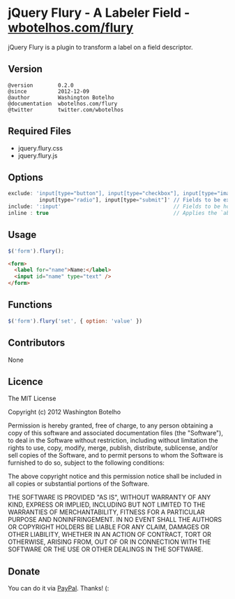 # jQuery Flury - A Labeler Field - [wbotelhos.com/flury](http://wbotelhos.com/flury)

jQuery Flury is a plugin to transform a label on a field descriptor.

## Version

```
@version        0.2.0
@since          2012-12-09
@author         Washington Botelho
@documentation  wbotelhos.com/flury
@twitter        twitter.com/wbotelhos
```

## Required Files

+ jquery.flury.css
+ jquery.flury.js

## Options

```js
exclude: 'input[type="button"], input[type="checkbox"], input[type="image"],
          input[type="radio"], input[type="submit"]' // Fields to be excluded of the hook.
include: ':input'                                    // Fields to be hooked.
inline : true                                        // Applies the `absolute` style inline.
```

## Usage

```js
$('form').flury();
```

```html
<form>
  <label for="name">Name:</label>
  <input id="name" type="text" />
</form>
```

## Functions

```js
$('form').flury('set', { option: 'value' })
```

## Contributors

None

## Licence

The MIT License

Copyright (c) 2012 Washington Botelho

Permission is hereby granted, free of charge, to any person obtaining a copy of this software and associated documentation files (the "Software"), to deal in the Software without restriction, including without limitation the rights to use, copy, modify, merge, publish, distribute, sublicense, and/or sell copies of the Software, and to permit persons to whom the Software is furnished to do so, subject to the following conditions:

The above copyright notice and this permission notice shall be included in all copies or substantial portions of the Software.

THE SOFTWARE IS PROVIDED "AS IS", WITHOUT WARRANTY OF ANY KIND, EXPRESS OR IMPLIED, INCLUDING BUT NOT LIMITED TO THE WARRANTIES OF MERCHANTABILITY, FITNESS FOR A PARTICULAR PURPOSE AND NONINFRINGEMENT. IN NO EVENT SHALL THE AUTHORS OR COPYRIGHT HOLDERS BE LIABLE FOR ANY CLAIM, DAMAGES OR OTHER LIABILITY, WHETHER IN AN ACTION OF CONTRACT, TORT OR OTHERWISE, ARISING FROM, OUT OF OR IN CONNECTION WITH THE SOFTWARE OR THE USE OR OTHER DEALINGS IN THE SOFTWARE.

## Donate

You can do it via [PayPal](https://www.paypal.com/cgi-bin/webscr?cmd=_donations&business=X8HEP2878NDEG&item_name=jQuery%20Flury). Thanks! (:
